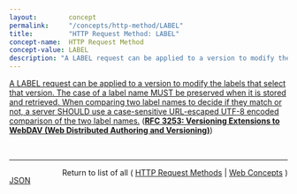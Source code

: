 ```yaml
---
layout:        concept
permalink:     "/concepts/http-method/LABEL"
title:         "HTTP Request Method: LABEL"
concept-name:  HTTP Request Method
concept-value: LABEL
description: "A LABEL request can be applied to a version to modify the labels that select that version. The case of a label name MUST be preserved when it is stored and retrieved. When comparing two label names to decide if they match or not, a server SHOULD use a case-sensitive URL-escaped UTF-8 encoded comparison of the two label names."
---
```


[A LABEL request can be applied to a version to modify the labels that select that version. The case of a label name MUST be preserved when it is stored and retrieved. When comparing two label names to decide if they match or not, a server SHOULD use a case-sensitive URL-escaped UTF-8 encoded comparison of the two label names.](http://tools.ietf.org/html/rfc3253#section-8.2 "Read documentation for HTTP Request Method &#34;LABEL&#34;") (**[RFC 3253: Versioning Extensions to WebDAV (Web Distributed Authoring and Versioning)](/specs/IETF/RFC/3253 "This document specifies a set of methods, headers, and resource types that define the WebDAV (Web Distributed Authoring and Versioning) versioning extensions to the HTTP/1.1 protocol. WebDAV versioning will minimize the complexity of clients that are capable of interoperating with a variety of versioning repository managers, to facilitate widespread deployment of applications capable of utilizing the WebDAV Versioning services. WebDAV versioning includes automatic versioning for versioning-unaware clients, version history management, workspace management, baseline management, activity management, and URL namespace versioning.")**)

<br/>
<hr/>

<p style="float : left"><a href="./LABEL.json" title="JSON representing this particular Web Concept value">JSON</a></p>
<p style="text-align: right">Return to list of all ( <a href="../http-method/">HTTP Request Methods</a> | <a href="../">Web Concepts</a> )</p>
